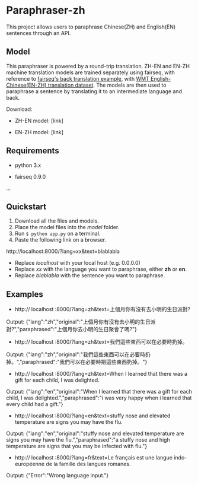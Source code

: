# Paraphraser-zh
This project allows users to paraphrase Chinese(ZH) and English(EN) sentences through an API.

## Model
This paraphraser is powered by a round-trip translation. ZH-EN and EN-ZH machine translation models are trained separately using fairseq, with reference to [fairseq's back translation example](https://github.com/pytorch/fairseq/tree/master/examples/backtranslation), with [WMT English-Chinese(EN-ZH) translation dataset](http://data.statmt.org/wmt18/translation-task/preprocessed/zh-en/). The models are then used to paraphrase a sentence by translating it to an intermediate language and back.

Download:

- ZH-EN model: [link]

- EN-ZH model: [link]


## Requirements
- python 3.x

- fairseq 0.9.0

...


## Quickstart
1. Download all the files and models.
2. Place the model files into the *model* folder.
3. Run ```$ python app.py``` on a terminal.
4. Paste the following link on a browser.

http://localhost:8000/?lang=xx&text=blablabla

* Replace *localhost* with your local host (e.g. 0.0.0.0)
* Replace *xx* with the language you want to paraphrase, either **zh** or **en**.
* Replace *blablabla* with the sentence you want to paraphrase.


## Examples

* http:// localhost :8000/?lang=zh&text=上個月你有沒有去小明的生日派對?

Output: {"lang":"zh","original":"上個月你有沒有去小明的生日派對?","paraphrased":"上個月你去小明的生日聚會了嗎?"}



* http:// localhost :8000/?lang=zh&text=我們這些東西可以在必要時扔掉。

Output: {"lang":"zh","original":"我們這些東西可以在必要時扔掉。","paraphrased":"我們可以在必要時把這些東西扔掉。"}



* http:// localhost :8000/?lang=zh&text=When I learned that there was a gift for each child, I was delighted.

Output: {"lang":"en","original":"When I learned that there was a gift for each child, I was delighted.","paraphrased":"i was very happy when i learned that every child had a gift."}



* http:// localhost :8000/?lang=en&text=stuffy nose and elevated temperature are signs you may have the flu.

Output: {"lang":"en","original":"stuffy nose and elevated temperature are signs you may have the flu.","paraphrased":"a stuffy nose and high temperature are signs that you may be infected with flu."}



* http:// localhost :8000/?lang=fr&text=Le français est une langue indo-européenne de la famille des langues romanes.

Output: {"Error":"Wrong language input."}
